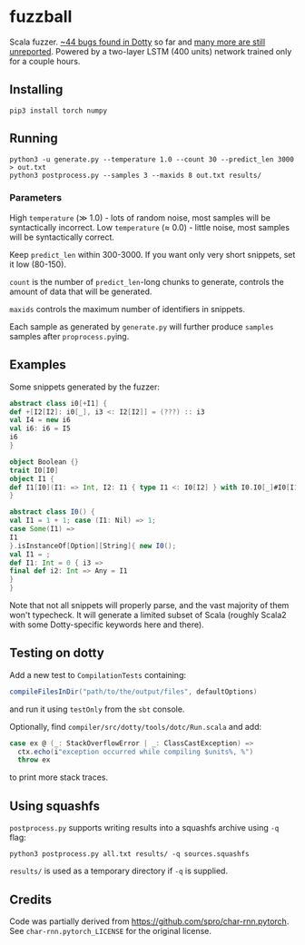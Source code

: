# fuzzball
Scala fuzzer. [~44 bugs found in Dotty](https://github.com/lampepfl/dotty/issues/4389) so far and [many more are still unreported](https://github.com/alexknvl/dotty-fuzzing-results). Powered by a two-layer LSTM (400 units) network trained only for a couple hours.

## Installing
```
pip3 install torch numpy
```

## Running
```
python3 -u generate.py --temperature 1.0 --count 30 --predict_len 3000 > out.txt
python3 postprocess.py --samples 3 --maxids 8 out.txt results/
```

### Parameters

High `temperature` (≫ 1.0) - lots of random noise, most samples will be syntactically incorrect. Low `temperature` (≈ 0.0) - little noise, most samples will be syntactically correct.

Keep `predict_len` within 300-3000. If you want only very short snippets, set it low (80-150).

`count` is the number of `predict_len`-long chunks to generate, controls the amount of data that will be generated.

`maxids` controls the maximum number of identifiers in snippets.

Each sample as generated by `generate.py` will further produce `samples` samples after `proprocess.py`ing.

## Examples
Some snippets generated by the fuzzer:
```scala
abstract class i0[+I1] {
def +[I2[I2]: i0[_], i3 <: I2[I2]] = (???) :: i3
val I4 = new i6
val i6: i6 = I5
i6
}

object Boolean {}
trait I0[I0]
object I1 {
def I1[I0](I1: => Int, I2: I1 { type I1 <: I0[I2] } with I0.I0[_]#I0[I1] = new I0[I1])#i3#i3 = new I0[I1] {}
}

abstract class I0() {
val I1 = 1 + 1; case (I1: Nil) => 1;
case Some(I1) =>
I1
}.isInstanceOf[Option][String]{ new I0();
val I1 = ;
def I1: Int = 0 { i3 =>
final def i2: Int => Any = I1
}
}
```
Note that not all snippets will properly parse, and the vast majority of them won't typecheck. It will generate a limited subset of Scala (roughly Scala2 with some Dotty-specific keywords here and there).

## Testing on dotty

Add a new test to `CompilationTests` containing:
```scala
compileFilesInDir("path/to/the/output/files", defaultOptions)
```

and run it using `testOnly` from the `sbt` console.

Optionally, find `compiler/src/dotty/tools/dotc/Run.scala` and add:
```scala
case ex @ (_: StackOverflowError | _: ClassCastException) =>
  ctx.echo(i"exception occurred while compiling $units%, %")
  throw ex
```
to print more stack traces.

## Using squashfs

`postprocess.py` supports writing results into a squashfs archive using `-q` flag:

```
python3 postprocess.py all.txt results/ -q sources.squashfs
```

`results/` is used as a temporary directory if `-q` is supplied.

## Credits
Code was partially derived from https://github.com/spro/char-rnn.pytorch. See `char-rnn.pytorch_LICENSE` for the original license.
